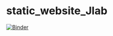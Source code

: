 # static_website_Jlab


[![Binder](https://mybinder.org/badge_logo.svg)](https://mybinder.org/v2/gh/Niloofar-Sh/static_website_Jlab/HEAD)
